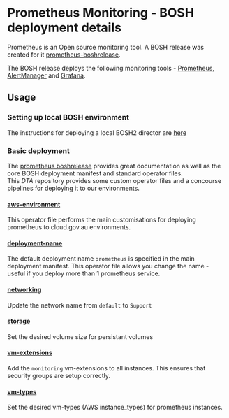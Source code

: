 # Prometheus Monitoring - BOSH deployment details

Prometheus is an Open source monitoring tool.  A BOSH release was created for it [prometheus-boshrelease](https://github.com/cloudfoundry-community/prometheus-boshrelease).

The BOSH release deploys the following monitoring tools - [Prometheus](<https://prometheus.io/>), [AlertManager](https://github.com/prometheus/alertmanager) and  [Grafana](<https://grafana.com/>).


## Usage

### Setting up local BOSH environment
The instructions for deploying a local BOSH2 director are [here](../setup-local-bosh.md)

### Basic deployment
The [prometheus boshrelease](https://github.com/cloudfoundry-community/prometheus-boshrelease) provides great documentation as well as the core BOSH deployment manifest and standard operator files.  
This *DTA* repository provides some custom operator files and a concourse pipelines for deploying it to our environments.

#### [aws-environment](operators/aws-environment.yml)
This operator file performs the main customisations for deploying prometheus to cloud.gov.au environments.

#### [deployment-name](operators/deployment-name.yml)
The default deployment name `prometheus` is specified in the main deployment manifest.  This operator file allows you change the name - useful if you deploy more than 1 prometheus service.

#### [networking](operators/networking.yml)
Update the network name from `default` to `Support`

#### [storage](operators/storage.yml)
Set the desired volume size for persistant volumes

#### [vm-extensions](operators/vm-extensions.yml)
Add the `monitoring` vm-extensions to all instances.  This ensures that security groups are setup correctly.

#### [vm-types](operators/vm-types.yml)
Set the desired vm-types (AWS instance_types) for prometheus instances.
